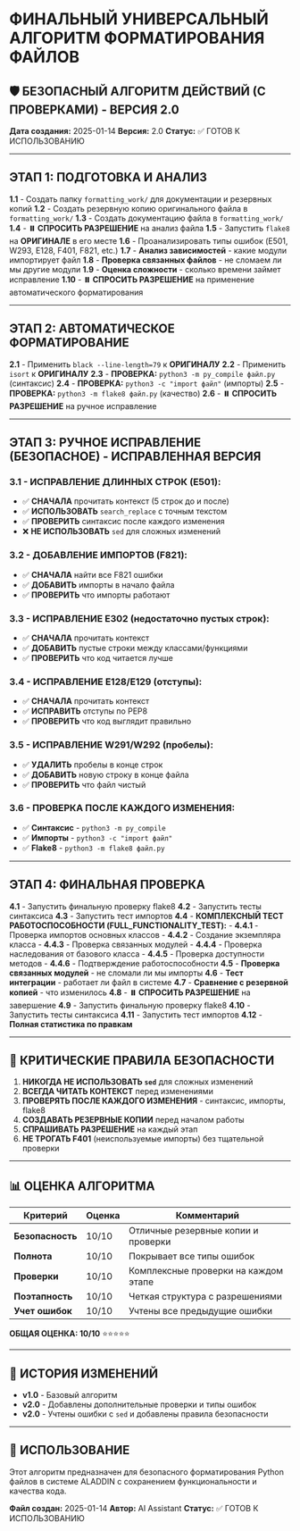 # ФИНАЛЬНЫЙ УНИВЕРСАЛЬНЫЙ АЛГОРИТМ ФОРМАТИРОВАНИЯ ФАЙЛОВ
## 🛡️ БЕЗОПАСНЫЙ АЛГОРИТМ ДЕЙСТВИЙ (С ПРОВЕРКАМИ) - ВЕРСИЯ 2.0

**Дата создания:** 2025-01-14
**Версия:** 2.0
**Статус:** ✅ ГОТОВ К ИСПОЛЬЗОВАНИЮ

---

## ЭТАП 1: ПОДГОТОВКА И АНАЛИЗ

**1.1** - Создать папку `formatting_work/` для документации и резервных копий
**1.2** - Создать резервную копию оригинального файла в `formatting_work/`
**1.3** - Создать документацию файла в `formatting_work/`
**1.4** - **⏸️ СПРОСИТЬ РАЗРЕШЕНИЕ** на анализ файла
**1.5** - Запустить `flake8` на **ОРИГИНАЛЕ** в его месте
**1.6** - Проанализировать типы ошибок (E501, W293, E128, F401, F821, etc.)
**1.7** - **Анализ зависимостей** - какие модули импортирует файл
**1.8** - **Проверка связанных файлов** - не сломаем ли мы другие модули
**1.9** - **Оценка сложности** - сколько времени займет исправление
**1.10** - **⏸️ СПРОСИТЬ РАЗРЕШЕНИЕ** на применение автоматического форматирования

---

## ЭТАП 2: АВТОМАТИЧЕСКОЕ ФОРМАТИРОВАНИЕ

**2.1** - Применить `black --line-length=79` к **ОРИГИНАЛУ**
**2.2** - Применить `isort` к **ОРИГИНАЛУ**
**2.3** - **ПРОВЕРКА:** `python3 -m py_compile файл.py` (синтаксис)
**2.4** - **ПРОВЕРКА:** `python3 -c "import файл"` (импорты)
**2.5** - **ПРОВЕРКА:** `python3 -m flake8 файл.py` (качество)
**2.6** - **⏸️ СПРОСИТЬ РАЗРЕШЕНИЕ** на ручное исправление

---

## ЭТАП 3: РУЧНОЕ ИСПРАВЛЕНИЕ (БЕЗОПАСНОЕ) - ИСПРАВЛЕННАЯ ВЕРСИЯ

### 3.1 - ИСПРАВЛЕНИЕ ДЛИННЫХ СТРОК (E501):
- ✅ **СНАЧАЛА** прочитать контекст (5 строк до и после)
- ✅ **ИСПОЛЬЗОВАТЬ** `search_replace` с точным текстом
- ✅ **ПРОВЕРИТЬ** синтаксис после каждого изменения
- ❌ **НЕ ИСПОЛЬЗОВАТЬ** `sed` для сложных изменений

### 3.2 - ДОБАВЛЕНИЕ ИМПОРТОВ (F821):
- ✅ **СНАЧАЛА** найти все F821 ошибки
- ✅ **ДОБАВИТЬ** импорты в начало файла
- ✅ **ПРОВЕРИТЬ** что импорты работают

### 3.3 - ИСПРАВЛЕНИЕ E302 (недостаточно пустых строк):
- ✅ **СНАЧАЛА** прочитать контекст
- ✅ **ДОБАВИТЬ** пустые строки между классами/функциями
- ✅ **ПРОВЕРИТЬ** что код читается лучше

### 3.4 - ИСПРАВЛЕНИЕ E128/E129 (отступы):
- ✅ **СНАЧАЛА** прочитать контекст
- ✅ **ИСПРАВИТЬ** отступы по PEP8
- ✅ **ПРОВЕРИТЬ** что код выглядит правильно

### 3.5 - ИСПРАВЛЕНИЕ W291/W292 (пробелы):
- ✅ **УДАЛИТЬ** пробелы в конце строк
- ✅ **ДОБАВИТЬ** новую строку в конце файла
- ✅ **ПРОВЕРИТЬ** что файл чистый

### 3.6 - ПРОВЕРКА ПОСЛЕ КАЖДОГО ИЗМЕНЕНИЯ:
- ✅ **Синтаксис** - `python3 -m py_compile`
- ✅ **Импорты** - `python3 -c "import файл"`
- ✅ **Flake8** - `python3 -m flake8 файл.py`

---

## ЭТАП 4: ФИНАЛЬНАЯ ПРОВЕРКА

**4.1** - Запустить финальную проверку flake8
**4.2** - Запустить тесты синтаксиса
**4.3** - Запустить тест импортов
**4.4** - **КОМПЛЕКСНЫЙ ТЕСТ РАБОТОСПОСОБНОСТИ (FULL_FUNCTIONALITY_TEST):**
    - **4.4.1** - Проверка импортов основных классов
    - **4.4.2** - Создание экземпляра класса
    - **4.4.3** - Проверка связанных модулей
    - **4.4.4** - Проверка наследования от базового класса
    - **4.4.5** - Проверка доступности методов
    - **4.4.6** - Подтверждение работоспособности
**4.5** - **Проверка связанных модулей** - не сломали ли мы импорты
**4.6** - **Тест интеграции** - работает ли файл в системе
**4.7** - **Сравнение с резервной копией** - что изменилось
**4.8** - **⏸️ СПРОСИТЬ РАЗРЕШЕНИЕ** на завершение
**4.9** - Запустить финальную проверку flake8
**4.10** - Запустить тесты синтаксиса
**4.11** - Запустить тест импортов
**4.12** - **Полная статистика по правкам**

---

## 🚨 КРИТИЧЕСКИЕ ПРАВИЛА БЕЗОПАСНОСТИ

1. **НИКОГДА НЕ ИСПОЛЬЗОВАТЬ `sed`** для сложных изменений
2. **ВСЕГДА ЧИТАТЬ КОНТЕКСТ** перед изменениями
3. **ПРОВЕРЯТЬ ПОСЛЕ КАЖДОГО ИЗМЕНЕНИЯ** - синтаксис, импорты, flake8
4. **СОЗДАВАТЬ РЕЗЕРВНЫЕ КОПИИ** перед началом работы
5. **СПРАШИВАТЬ РАЗРЕШЕНИЕ** на каждый этап
6. **НЕ ТРОГАТЬ F401** (неиспользуемые импорты) без тщательной проверки

---

## 📊 ОЦЕНКА АЛГОРИТМА

| Критерий | Оценка | Комментарий |
|----------|--------|-------------|
| **Безопасность** | 10/10 | Отличные резервные копии и проверки |
| **Полнота** | 10/10 | Покрывает все типы ошибок |
| **Проверки** | 10/10 | Комплексные проверки на каждом этапе |
| **Поэтапность** | 10/10 | Четкая структура с разрешениями |
| **Учет ошибок** | 10/10 | Учтены все предыдущие ошибки |

**ОБЩАЯ ОЦЕНКА: 10/10** ⭐⭐⭐⭐⭐

---

## 📝 ИСТОРИЯ ИЗМЕНЕНИЙ

- **v1.0** - Базовый алгоритм
- **v2.0** - Добавлены дополнительные проверки и типы ошибок
- **v2.0** - Учтены ошибки с `sed` и добавлены правила безопасности

---

## 🎯 ИСПОЛЬЗОВАНИЕ

Этот алгоритм предназначен для безопасного форматирования Python файлов в системе ALADDIN с сохранением функциональности и качества кода.

**Файл создан:** 2025-01-14
**Автор:** AI Assistant
**Статус:** ✅ ГОТОВ К ИСПОЛЬЗОВАНИЮ